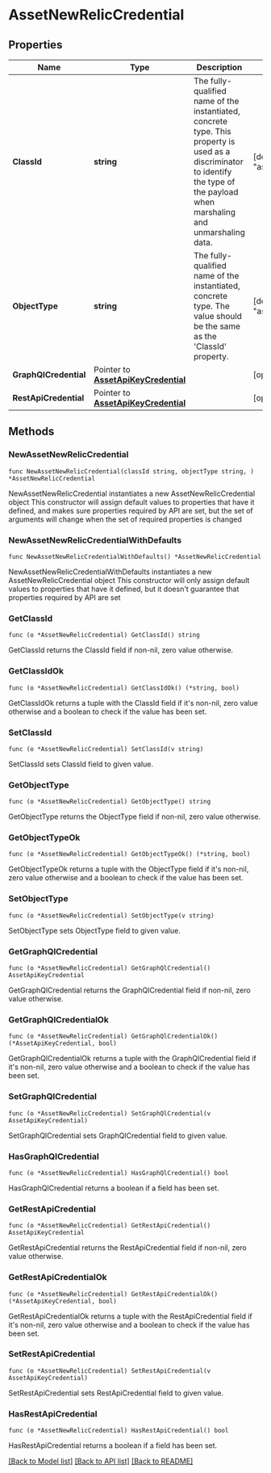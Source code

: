 # AssetNewRelicCredential

## Properties

Name | Type | Description | Notes
------------ | ------------- | ------------- | -------------
**ClassId** | **string** | The fully-qualified name of the instantiated, concrete type. This property is used as a discriminator to identify the type of the payload when marshaling and unmarshaling data. | [default to "asset.NewRelicCredential"]
**ObjectType** | **string** | The fully-qualified name of the instantiated, concrete type. The value should be the same as the &#39;ClassId&#39; property. | [default to "asset.NewRelicCredential"]
**GraphQlCredential** | Pointer to [**AssetApiKeyCredential**](AssetApiKeyCredential.md) |  | [optional] 
**RestApiCredential** | Pointer to [**AssetApiKeyCredential**](AssetApiKeyCredential.md) |  | [optional] 

## Methods

### NewAssetNewRelicCredential

`func NewAssetNewRelicCredential(classId string, objectType string, ) *AssetNewRelicCredential`

NewAssetNewRelicCredential instantiates a new AssetNewRelicCredential object
This constructor will assign default values to properties that have it defined,
and makes sure properties required by API are set, but the set of arguments
will change when the set of required properties is changed

### NewAssetNewRelicCredentialWithDefaults

`func NewAssetNewRelicCredentialWithDefaults() *AssetNewRelicCredential`

NewAssetNewRelicCredentialWithDefaults instantiates a new AssetNewRelicCredential object
This constructor will only assign default values to properties that have it defined,
but it doesn't guarantee that properties required by API are set

### GetClassId

`func (o *AssetNewRelicCredential) GetClassId() string`

GetClassId returns the ClassId field if non-nil, zero value otherwise.

### GetClassIdOk

`func (o *AssetNewRelicCredential) GetClassIdOk() (*string, bool)`

GetClassIdOk returns a tuple with the ClassId field if it's non-nil, zero value otherwise
and a boolean to check if the value has been set.

### SetClassId

`func (o *AssetNewRelicCredential) SetClassId(v string)`

SetClassId sets ClassId field to given value.


### GetObjectType

`func (o *AssetNewRelicCredential) GetObjectType() string`

GetObjectType returns the ObjectType field if non-nil, zero value otherwise.

### GetObjectTypeOk

`func (o *AssetNewRelicCredential) GetObjectTypeOk() (*string, bool)`

GetObjectTypeOk returns a tuple with the ObjectType field if it's non-nil, zero value otherwise
and a boolean to check if the value has been set.

### SetObjectType

`func (o *AssetNewRelicCredential) SetObjectType(v string)`

SetObjectType sets ObjectType field to given value.


### GetGraphQlCredential

`func (o *AssetNewRelicCredential) GetGraphQlCredential() AssetApiKeyCredential`

GetGraphQlCredential returns the GraphQlCredential field if non-nil, zero value otherwise.

### GetGraphQlCredentialOk

`func (o *AssetNewRelicCredential) GetGraphQlCredentialOk() (*AssetApiKeyCredential, bool)`

GetGraphQlCredentialOk returns a tuple with the GraphQlCredential field if it's non-nil, zero value otherwise
and a boolean to check if the value has been set.

### SetGraphQlCredential

`func (o *AssetNewRelicCredential) SetGraphQlCredential(v AssetApiKeyCredential)`

SetGraphQlCredential sets GraphQlCredential field to given value.

### HasGraphQlCredential

`func (o *AssetNewRelicCredential) HasGraphQlCredential() bool`

HasGraphQlCredential returns a boolean if a field has been set.

### GetRestApiCredential

`func (o *AssetNewRelicCredential) GetRestApiCredential() AssetApiKeyCredential`

GetRestApiCredential returns the RestApiCredential field if non-nil, zero value otherwise.

### GetRestApiCredentialOk

`func (o *AssetNewRelicCredential) GetRestApiCredentialOk() (*AssetApiKeyCredential, bool)`

GetRestApiCredentialOk returns a tuple with the RestApiCredential field if it's non-nil, zero value otherwise
and a boolean to check if the value has been set.

### SetRestApiCredential

`func (o *AssetNewRelicCredential) SetRestApiCredential(v AssetApiKeyCredential)`

SetRestApiCredential sets RestApiCredential field to given value.

### HasRestApiCredential

`func (o *AssetNewRelicCredential) HasRestApiCredential() bool`

HasRestApiCredential returns a boolean if a field has been set.


[[Back to Model list]](../README.md#documentation-for-models) [[Back to API list]](../README.md#documentation-for-api-endpoints) [[Back to README]](../README.md)



